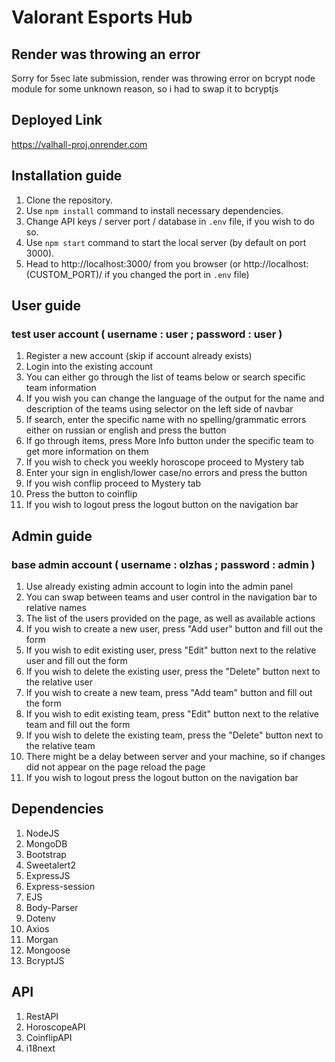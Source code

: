 # Valorant Esports Hub
## Render was throwing an error
Sorry for 5sec late submission, render was throwing error on bcrypt node module for some unknown reason, so i had to swap it to bcryptjs

## Deployed Link
https://valhall-proj.onrender.com

## Installation guide
1. Clone the repository.
2. Use `npm install` command to install necessary dependencies.
3. Change API keys / server port / database in `.env` file, if you wish to do so.
4. Use `npm start` command to start the local server (by default on port 3000).
5. Head to http://localhost:3000/ from you browser (or http://localhost:(CUSTOM_PORT)/ if you changed the port in `.env` file) 

## User guide
### test user account ( username : user ; password : user )
1. Register a new account (skip if account already exists)
2. Login into the existing account
3. You can either go through the list of teams below or search specific team information
4. If you wish you can change the language of the output for the name and description of the teams using selector on the left side of navbar
5. If search, enter the specific name with no spelling/grammatic errors either on russian or english and press the button
6. If go through items, press More Info button under the specific team to get more information on them
7. If you wish to check you weekly horoscope proceed to Mystery tab
8. Enter your sign in english/lower case/no errors and press the button
9. If you wish conflip proceed to Mystery tab
10. Press the button to coinflip
11. If you wish to logout press the logout button on the navigation bar

## Admin guide
### base admin account ( username : olzhas ; password : admin )
1. Use already existing admin account to login into the admin panel
2. You can swap between teams and user control in the navigation bar to relative names
3. The list of the users provided on the page, as well as available actions
4. If you wish to create a new user, press "Add user" button and fill out the form
5. If you wish to edit existing user, press "Edit" button next to the relative user and fill out the form
6. If you wish to delete the existing user, press the "Delete" button next to the relative user
7. If you wish to create a new team, press "Add team" button and fill out the form
8. If you wish to edit existing team, press "Edit" button next to the relative team and fill out the form
9. If you wish to delete the existing team, press the "Delete" button next to the relative team
10. There might be a delay between server and your machine, so if changes did not appear on the page reload the page
11. If you wish to logout press the logout button on the navigation bar

## Dependencies
1. NodeJS
2. MongoDB
3. Bootstrap
4. Sweetalert2
5. ExpressJS
6. Express-session
7. EJS
8. Body-Parser
9. Dotenv
10. Axios
11. Morgan
12. Mongoose
13. BcryptJS

## API
1. RestAPI
2. HoroscopeAPI
3. CoinflipAPI
4. i18next
